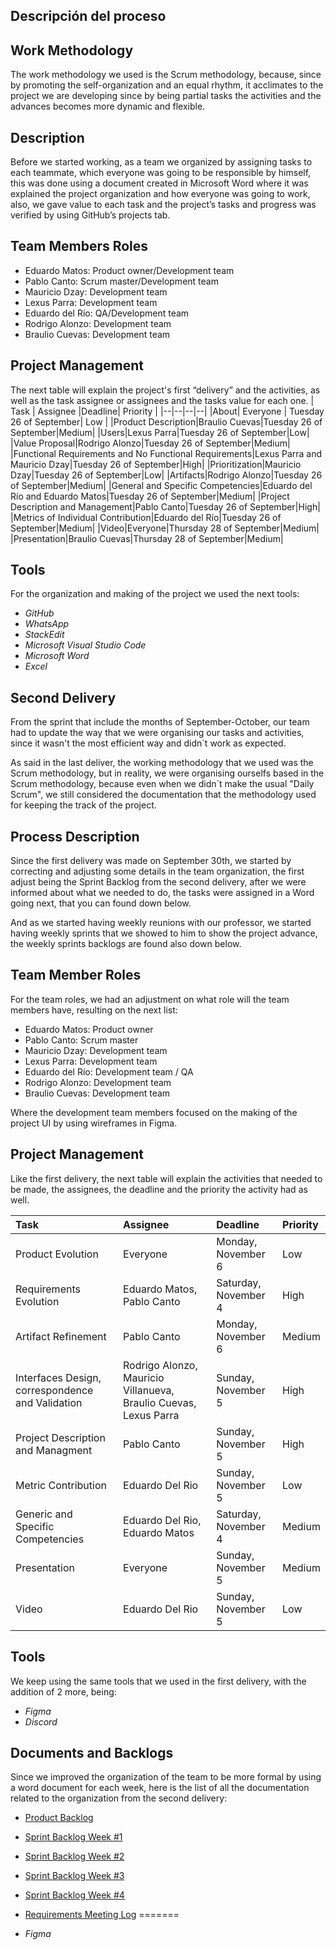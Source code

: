 ## Descripción del proceso

## Work Methodology

The work methodology we used is the Scrum methodology, because, since by promoting the self-organization and an equal rhythm, it acclimates to the project we are developing since by being partial tasks the activities and the advances becomes more dynamic and flexible.

## Description

Before we started working, as a team we organized by assigning tasks to each teammate, which everyone was going to be responsible by himself, this was done using a document created in Microsoft Word where it was explained the project organization and how everyone was going to work, also, we gave value to each task and the project’s tasks and progress was verified by using GitHub’s projects tab.

## Team Members Roles

 - Eduardo Matos: Product owner/Development team
 - Pablo Canto: Scrum master/Development team
 - Mauricio Dzay: Development team
 - Lexus Parra: Development team
 - Eduardo del Río: QA/Development team
 - Rodrigo Alonzo: Development team
 - Braulio Cuevas: Development team


## Project Management
The next table will explain the project's first “delivery” and the activities, as well as the task assignee or assignees and the tasks value for each one.
| Task | Assignee |Deadline| Priority |
|--|--|--|--|
|About| Everyone | Tuesday 26 of September| Low |
|Product Description|Braulio Cuevas|Tuesday 26 of September|Medium|
|Users|Lexus Parra|Tuesday 26 of September|Low|
|Value Proposal|Rodrigo Alonzo|Tuesday 26 of September|Medium|
|Functional Requirements and No Functional Requirements|Lexus Parra and Mauricio Dzay|Tuesday 26 of September|High|
|Prioritization|Mauricio Dzay|Tuesday 26 of September|Low|
|Artifacts|Rodrigo Alonzo|Tuesday 26 of September|Medium|
|General and Specific Competencies|Eduardo del Río and Eduardo Matos|Tuesday 26 of September|Medium|
|Project Description and Management|Pablo Canto|Tuesday 26 of September|High|
|Metrics of Individual Contribution|Eduardo del Río|Tuesday 26 of September|Medium|
|Video|Everyone|Thursday 28 of September|Medium|
|Presentation|Braulio Cuevas|Thursday 28 of September|Medium|


## Tools
For the organization and making of the project we used the next tools:
 - *GitHub*
 - *WhatsApp*
 - *StackEdit*
 - *Microsoft Visual Studio Code*
 - *Microsoft Word*
 - *Excel*

 ## Second Delivery
 From the sprint that include the months of September-October, our team had to update the way that we were organising our tasks and activities, since it wasn't the most efficient way and didn´t work as expected.

 As said in the last deliver, the working methodology that we used was the Scrum methodology, but in reality, we were organising ourselfs based in the Scrum methodology, because even when we didn´t make the usual "Daily Scrum", we still considered the documentation that the methodology used for keeping the track of the project.

 ## Process Description
 Since the first delivery was made on September 30th, we started by correcting and adjusting some details in the team organization, the first adjust being the Sprint Backlog from the second delivery, after we were informed about what we needed to do, the tasks were assigned in a Word going next, that you can found down below.

 And as we started having weekly reunions with our professor, we started having weekly sprints that we showed to him to show the project advance, the weekly sprints backlogs are found also down below.

## Team Member Roles
 For the team roles, we had an adjustment on what role will the team members have, resulting on the next list:

 - Eduardo Matos: Product owner
 - Pablo Canto: Scrum master
 - Mauricio Dzay: Development team
 - Lexus Parra: Development team
 - Eduardo del Río: Development team / QA
 - Rodrigo Alonzo: Development team
 - Braulio Cuevas: Development team

Where the development team members focused on the making of the project UI by using wireframes in Figma.

## Project Management
Like the first delivery, the next table will explain the activities that needed to be made, the assignees, the deadline and the priority the activity had as well.

|Task|Assignee|Deadline|Priority|
| :- | :- | :- | :- |
|Product Evolution|Everyone|Monday, November 6|Low|
|Requirements Evolution|Eduardo Matos, Pablo Canto|Saturday, November 4|High|
|Artifact Refinement |Pablo Canto|Monday, November 6|Medium|
|Interfaces Design, correspondence and Validation |Rodrigo Alonzo, Mauricio Villanueva, Braulio Cuevas, Lexus Parra|Sunday, November 5|High|
|Project Description and Managment|Pablo Canto|Sunday, November 5|High|
|Metric Contribution|Eduardo Del Rio|Sunday, November 5|Low|
|Generic and Specific Competencies|Eduardo Del Rio, Eduardo Matos|Saturday, November 4|Medium|
|Presentation |Everyone|Sunday, November 5|Medium|
|Video|Eduardo Del Rio|Sunday, November 5|Low|

## Tools
We keep using the same tools that we used in the first delivery, with the addition of 2 more, being:
 - *Figma*
 - *Discord*

## Documents and Backlogs

Since we improved the organization of the team to be more formal by using a word document for each week, here is the list of all the documentation related to the organization from the second delivery:

 - [Product Backlog](https://alumnosuady-my.sharepoint.com/:w:/g/personal/a20201678_alumnos_uady_mx/EWEwDBzRqb9Igm21H0HRjpABLZf9iXeZelMFbhAQ2iR1FA?e=W7FatE)

 - [Sprint Backlog Week #1](https://alumnosuady-my.sharepoint.com/:w:/g/personal/a20201678_alumnos_uady_mx/EeydQehjC7ZEoMnNwNd5p3ABZYc8VtqiEd6WYrpLzOgctw?e=IjQkMZ)

 - [Sprint Backlog Week #2](https://alumnosuady-my.sharepoint.com/:w:/g/personal/a20201678_alumnos_uady_mx/ETQp8OVQH5xGtYn6TdIZb_oBUSsCjoN-ocWPs1BxLXyDiQ?e=LeUeOS)

 - [Sprint Backlog Week #3](https://alumnosuady-my.sharepoint.com/:w:/g/personal/a20201678_alumnos_uady_mx/EYpKpShIAuxDpDLEZtkZqrkBWRmoVmKB0hfijAJsmFJpCw?e=eDIe4m)

 - [Sprint Backlog Week #4](https://alumnosuady-my.sharepoint.com/:w:/g/personal/a20201678_alumnos_uady_mx/EXtT3MpTxAFHjv4v79FcN7wBiYWOUgixYzMyUB_la1TACA?e=HVdR1g)

 - [Requirements Meeting Log](https://alumnosuady-my.sharepoint.com/:w:/g/personal/a20201678_alumnos_uady_mx/Eb1QI9tDeN1KmUMv-QTzXJkB5PcP3dex-ydqEOx6acBRQQ?e=VKPil0)
=======
 - *Figma*

